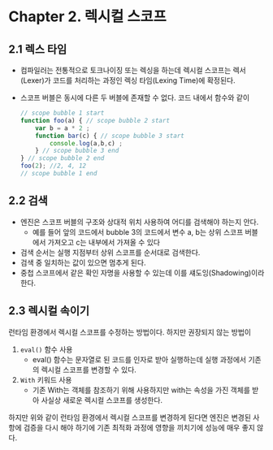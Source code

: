 # **Chapter 2. 렉시컬 스코프**

## 2.1 렉스 타임

- 컴파일러는 전통적으로 토크나이징 또는 렉싱을 하는데 렉시컬 스코프는 렉서(Lexer)가 코드를 처리하는 과정인 렉싱 타임(Lexing Time)에 확정된다.
- 스코프 버블은 동시에 다른 두 버블에 존재할 수 없다. 코드 내에서 함수와 같이

    ```jsx
    // scope bubble 1 start
    function foo(a) { // scope bubble 2 start
    	var b = a * 2 ;
    	function bar(c) { // scope bubble 3 start
    		console.log(a,b,c) ;
    	} // scope bubble 3 end
    } // scope bubble 2 end
    foo(2); //2, 4, 12 
    // scope bubble 1 end
    ```


## 2.2 검색

- 엔진은 스코프 버블의 구조와 상대적 위치 사용하여 어디를 검색해야 하는지 안다.
    - 예를 들어 앞의 코드에서 bubble 3의 코드에서 변수 a, b는 상위 스코프 버블에서 가져오고 c는 내부에서 가져올 수 있다
- 검색 순서는 실행 지점부터 상위 스코프를 순서대로 검색한다.
- 검색 중 일치하는 값이 있으면 멈추게 된다.
- 중첩 스코프에서 같은 확인 자명을 사용할 수 있는데 이를 섀도잉(Shadowing)이라 한다.

## 2.3 렉시컬 속이기

런타임 환경에서 렉시컬 스코프를 수정하는 방법이다. 하지만 권장되지 않는 방법이

1. `eval()` 함수 사용
    - eval() 함수는 문자열로 된 코드를 인자로 받아 실행하는데 실행 과정에서 기존의 렉시컬 스코프를 변경할 수 있다.
2. `With` 키워드 사용
    - 기존 With는 객체를 참조하기 위해 사용하지만 with는 속성을 가진 객체를 받아 사실상 새로운 렉시컬 스코프를 생성한다.

하지만 위와 같이 런타임 환경에서 렉시컬 스코프를 변경하게 된다면 엔진은 변경된 사항에 검증을 다시 해야 하기에 기존 최적화 과정에 영향을 끼치기에 성능에 매우 좋지 않다.